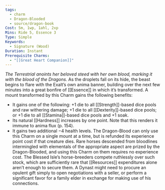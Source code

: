 ```yaml
---
tags:
  - charm
  - Dragon-Blooded
  - source/dragon-book
Cost: 5m, 1wp, 1ahl, 2xp
Mins: Ride 5, Essence 3
Type: Simple
Keywords:
  - Signature (Wood)
Duration: Instant
Prerequisite Charms:
  - "[[Great Heart Companion]]"
---
```

*The Terrestrial anoints her beloved steed with her own blood, marking it with the blood of the Dragons.*
As the droplets fall on its hide, the beast begins to flare with the Exalt’s own anima banner, building over the next few minutes into a great bonfire of [[Essence]] in which it’s transformed. A mount transformed by this Charm gains the following benefits: 
- It gains one of the following: +1 die to all [[Strength]]-based dice pools and raw withering damage; +1 die to all [[Dexterity]]-based dice pools; or +1 die to all [[Stamina]]-based dice pools and +1 soak. 
- Its natural [[Hardness]] increases by one point. Note that this renders it immune to anima flux (p. 154). 
- It gains two additional −4 health levels. The Dragon-Blood can only use this Charm on a single mount at a time, but is refunded its experience point cost if that creature dies. 
Rare horses descended from bloodlines intermingled with elementals of the appropriate aspect are prized by the Dragon-Blooded, and using this Charm on them requires no experience cost. The Blessed Isle’s horse-breeders compete ruthlessly over such stock, which are sufficiently rare that [[Resources]] expenditures alone aren’t enough to secure them. A Dynast might need to procure an opulent gift simply to open negotiations with a seller, or perform a significant favor for a family elder in exchange for making use of his connections.